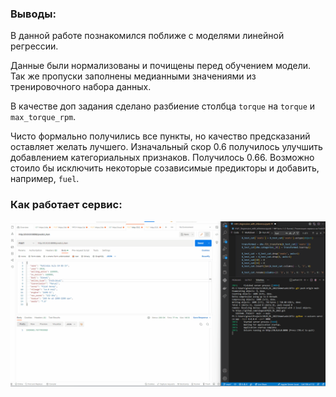 ### Выводы:

В данной работе познакомился поближе с моделями линейной регрессии.

Данные были нормализованы и почищены перед обучением модели. Так же пропуски заполнены медианными значениями из тренировочного набора данных.

В качестве доп задания сделано разбиение столбца `torque` на `torque` и `max_torque_rpm`.

Чисто формально получились все пункты, но качество предсказаний оставляет желать лучшего. Изначальный скор 0.6 получилось улучшить добавлением категориальных признаков. Получилось 0.66. Возможно стоило бы исключить некоторые созависимые предикторы и добавить, например, `fuel`.

### Как работает сервис:

![service_demo](./Animation.gif)
